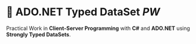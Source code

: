 # 📔 ADO.NET Typed DataSet _PW_

Practical Work in **Client-Server Programming** with **C#** and **ADO.NET** using **Strongly Typed DataSets**.
